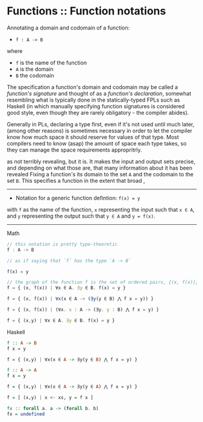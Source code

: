 # Functions :: Function notations

Annotating a domain and codomain of a function:
- `f : A -> B`

where
- `f` is the name of the function
- `A` is the domain
- `B` the codomain

The specification a function's domain and codomain may be called a *function's signature* and thought of as a *function's declaration*, somewhat resembling what is typically done in the statically-typed FPLs such as Haskell (in which manually specifying function signatures is considered good style, even though they are rarely obligatory - the compiler abides).

Generally in PLs, declaring a type first, even if it's not used until much later, (among other reasons) is sometimes necessary in order to let the compiler know how much space it should reserve for values of that type. Most compilers need to know (asap) the amount of space each type takes, so they can manage the space requirements appropritrly.



as not terribly revealing, but it is. It makes the input and output sets precise, and depending on what those are, 
that many information about it has been revealed
Fixing a function's its domain to the set `A` and the codomain to the set `B`.
This specifies a function in the extent that broad , 

---

* Notation for a generic function defintion: `f(x) = y`

with `f` as the name of the function, `x` representing the input such that `x ∈ A`, and `y` representing the output such that `y ∈ A` and `y = f(x)`.


--- 

Math

```js math
// this notation is pretty type-theoretic
f : A -> B

// as if saying that `f` has the type `A -> B`

f(x) = y

// the graph of the function f is the set of ordered pairs, {(x, f(x))}
f = { (x, f(x)) | ∀x ∈ A. ∃y ∈ B. f(x) = y }

f = { (x, f(x)) | ∀x(x ∈ A -> (∃y(y ∈ B) ⋀ f x = y)) }

f = { (x, f(x)) | (∀x. x : A -> (∃y. y : B) ⋀ f x = y) }

f = { (x,y) | ∀x ∈ A. ∃y ∈ B. f(x) = y }
```


Haskell

```hs
f :: A -> B
f x = y

f = { (x,y) | ∀x(x ∈ A -> ∃y(y ∈ B) ⋀ f x = y) }

f :: A -> A
f x = y

f = { (x,y) | ∀x(x ∈ A -> ∃y(y ∈ A) ⋀ f x = y) }

f = [ (x,y) | x <- xs, y = f x ]

fx :: forall a. a -> (forall b. b)
fx = undefined
```
